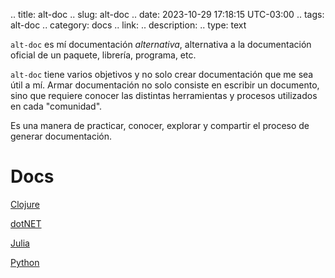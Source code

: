 .. title: alt-doc
.. slug: alt-doc
.. date: 2023-10-29 17:18:15 UTC-03:00
.. tags: alt-doc
.. category: docs 
.. link: 
.. description: 
.. type: text


`alt-doc` es mí documentación *alternativa*, alternativa a la documentación oficial de un paquete, librería, programa, etc.

`alt-doc` tiene varios objetivos y no solo crear documentación que me sea útil a mí. Armar documentación no solo consiste en escribir un documento, sino que requiere conocer las distintas herramientas y procesos utilizados en cada "comunidad".  

Es una manera de practicar, conocer, explorar y compartir el proceso de generar documentación.  

# Docs

[Clojure](https://saxa.xyz/alt-doc-clojure)

[dotNET](https://saxa.xyz/alt-doc-dotnet)

[Julia](https://saxa.xyz/alt-doc-julia)

[Python](https://saxa.xyz/alt-doc-python)